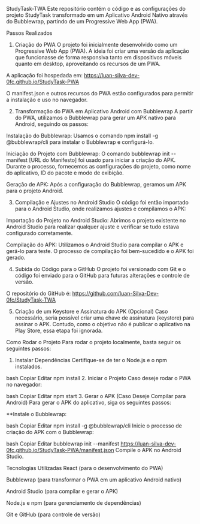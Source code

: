 StudyTask-TWA
Este repositório contém o código e as configurações do projeto StudyTask transformado em um Aplicativo Android Nativo através do Bubblewrap, partindo de um Progressive Web App (PWA).

Passos Realizados
1. Criação do PWA
O projeto foi inicialmente desenvolvido como um Progressive Web App (PWA). A ideia foi criar uma versão da aplicação que funcionasse de forma responsiva tanto em dispositivos móveis quanto em desktop, aproveitando os recursos de um PWA.

A aplicação foi hospedada em:
https://luan-silva-dev-0fc.github.io/StudyTask-PWA

O manifest.json e outros recursos do PWA estão configurados para permitir a instalação e uso no navegador.

2. Transformação do PWA em Aplicativo Android com Bubblewrap
A partir do PWA, utilizamos o Bubblewrap para gerar um APK nativo para Android, seguindo os passos:

Instalação do Bubblewrap:
Usamos o comando npm install -g @bubblewrap/cli para instalar o Bubblewrap e configurá-lo.

Iniciação do Projeto com Bubblewrap:
O comando bubblewrap init --manifest [URL do Manifesto] foi usado para iniciar a criação do APK. Durante o processo, fornecemos as configurações do projeto, como nome do aplicativo, ID do pacote e modo de exibição.

Geração de APK:
Após a configuração do Bubblewrap, geramos um APK para o projeto Android.

3. Compilação e Ajustes no Android Studio
O código foi então importado para o Android Studio, onde realizamos ajustes e compilamos o APK:

Importação do Projeto no Android Studio:
Abrimos o projeto existente no Android Studio para realizar qualquer ajuste e verificar se tudo estava configurado corretamente.

Compilação do APK:
Utilizamos o Android Studio para compilar o APK e gerá-lo para teste. O processo de compilação foi bem-sucedido e o APK foi gerado.

4. Subida do Código para o GitHub
O projeto foi versionado com Git e o código foi enviado para o GitHub para futuras alterações e controle de versão.

O repositório do GitHub é:
https://github.com/luan-Silva-Dev-0fc/StudyTask-TWA

5. Criação de um Keystore e Assinatura do APK (Opcional)
Caso necessário, seria possível criar uma chave de assinatura (keystore) para assinar o APK. Contudo, como o objetivo não é publicar o aplicativo na Play Store, essa etapa foi ignorada.

Como Rodar o Projeto
Para rodar o projeto localmente, basta seguir os seguintes passos:

1. Instalar Dependências
Certifique-se de ter o Node.js e o npm instalados.

bash
Copiar
Editar
npm install
2. Iniciar o Projeto
Caso deseje rodar o PWA no navegador:

bash
Copiar
Editar
npm start
3. Gerar o APK (Caso Deseje Compilar para Android)
Para gerar o APK do aplicativo, siga os seguintes passos:

**Instale o Bubblewrap:

bash
Copiar
Editar
npm install -g @bubblewrap/cli
Inicie o processo de criação do APK com o Bubblewrap:

bash
Copiar
Editar
bubblewrap init --manifest https://luan-silva-dev-0fc.github.io/StudyTask-PWA/manifest.json
Compile o APK no Android Studio.

Tecnologias Utilizadas
React (para o desenvolvimento do PWA)

Bubblewrap (para transformar o PWA em um aplicativo Android nativo)

Android Studio (para compilar e gerar o APK)

Node.js e npm (para gerenciamento de dependências)

Git e GitHub (para controle de versão)
